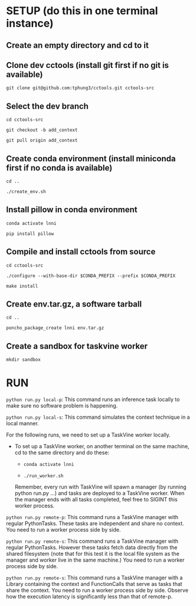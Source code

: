 # SETUP (do this in one terminal instance)

## Create an empty directory and cd to it

## Clone dev cctools (install git first if no git is available)

`git clone git@github.com:tphung3/cctools.git cctools-src`

## Select the dev branch

`cd cctools-src`

`git checkout -b add_context`

`git pull origin add_context`

## Create conda environment (install miniconda first if no conda is available)

`cd ..`

`./create_env.sh`

## Install pillow in conda environment

`conda activate lnni`

`pip install pillow`

## Compile and install cctools from source

`cd cctools-src`

`./configure --with-base-dir $CONDA_PREFIX --prefix $CONDA_PREFIX`

`make install`

## Create env.tar.gz, a software tarball

`cd ..`

`poncho_package_create lnni env.tar.gz`

## Create a sandbox for taskvine worker

`mkdir sandbox`

# RUN

`python run.py local-p`: This command runs an inference task locally to make sure no software problem is happening.

`python run.py local-s`: This command simulates the context technique in a local manner.

For the following runs, we need to set up a TaskVine worker locally.

- To set up a TaskVine worker, on another terminal on the same machine, cd to the same directory and do these:

    - `conda activate lnni` 

    - `./run_worker.sh`
    
    Remember, every run with TaskVine will spawn a manager (by running python run.py ...) and tasks are deployed to a TaskVine worker. When the manager ends with all tasks completed, feel free to SIGINT this worker process.

`python run.py remote-p`: This command runs a TaskVine manager with regular PythonTasks. These tasks are independent and share no context. You need to run a worker process side by side.

`python run.py remote-s`: This command runs a TaskVine manager with regular PythonTasks. However these tasks fetch data directly from the shared filesystem (note that for this test it is the local file system as the manager and worker live in the same machine.) You need to run a worker process side by side.

`python run.py remote-s`: This command runs a TaskVine manager with a Library containing the context and FunctionCalls that serve as tasks that share the context. You need to run a worker process side by side. Observe how the execution latency is significantly less than that of remote-p.
